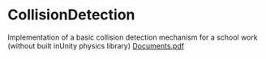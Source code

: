 # CollisionDetection
 Implementation of a basic collision detection mechanism for a school work (without built inUnity physics library)
[Documents.pdf](https://github.com/Chiasera/CollisionDetection/files/13927313/Documents.pdf)
